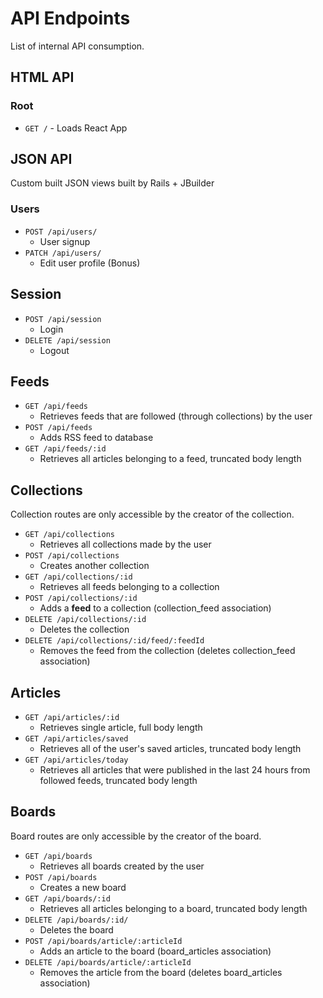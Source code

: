 # API Endpoints
List of internal API consumption.

## HTML API
### Root
- `GET /` - Loads React App

## JSON API
Custom built JSON views built by Rails + JBuilder

### Users 
- `POST /api/users/`
  - User signup
- `PATCH /api/users/`
  - Edit user profile (Bonus)

## Session
- `POST /api/session`
  - Login
- `DELETE /api/session`
  - Logout

## Feeds

- `GET /api/feeds`
  - Retrieves feeds that are followed (through collections) by the user
- `POST /api/feeds`
  - Adds RSS feed to database
- `GET /api/feeds/:id`
  - Retrieves all articles belonging to a feed, truncated body length

## Collections
Collection routes are only accessible by the creator of the collection.

- `GET /api/collections`
  - Retrieves all collections made by the user
- `POST /api/collections`
  - Creates another collection
- `GET /api/collections/:id`
  - Retrieves all feeds belonging to a collection
- `POST /api/collections/:id`
  - Adds a **feed** to a collection (collection_feed association)
- `DELETE /api/collections/:id`
  - Deletes the collection
- `DELETE /api/collections/:id/feed/:feedId`
  - Removes the feed from the collection (deletes collection_feed association)

## Articles
- `GET /api/articles/:id`
  - Retrieves single article, full body length
- `GET /api/articles/saved`
  - Retrieves all of the user's saved articles, truncated body length
- `GET /api/articles/today`
  - Retrieves all articles that were published in the last 24 hours from followed feeds, truncated body length

## Boards
Board routes are only accessible by the creator of the board.

- `GET /api/boards`
  - Retrieves all boards created by the user
- `POST /api/boards`
  - Creates a new board
- `GET /api/boards/:id`
  - Retrieves all articles belonging to a board, truncated body length
- `DELETE /api/boards/:id/`
  - Deletes the board
- `POST /api/boards/article/:articleId`
  - Adds an article to the board (board_articles association)
- `DELETE /api/boards/article/:articleId`
  - Removes the article from the board (deletes board_articles association)